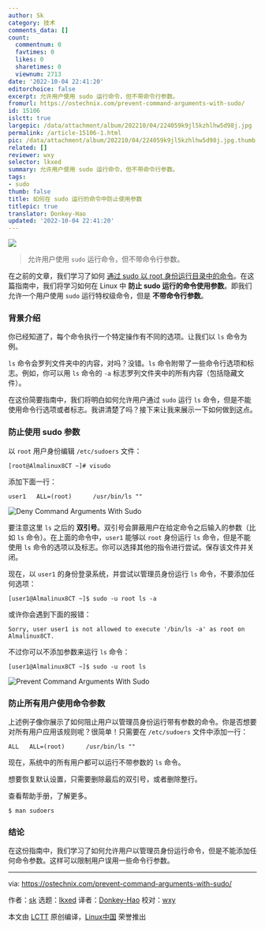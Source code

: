 ```yaml
---
author: Sk
category: 技术
comments_data: []
count:
  commentnum: 0
  favtimes: 0
  likes: 0
  sharetimes: 0
  viewnum: 2713
date: '2022-10-04 22:41:20'
editorchoice: false
excerpt: 允许用户使用 sudo 运行命令，但不带命令行参数。
fromurl: https://ostechnix.com/prevent-command-arguments-with-sudo/
id: 15106
islctt: true
largepic: /data/attachment/album/202210/04/224059k9jl5kzhlhw5d98j.jpg
permalink: /article-15106-1.html
pic: /data/attachment/album/202210/04/224059k9jl5kzhlhw5d98j.jpg.thumb.jpg
related: []
reviewer: wxy
selector: lkxed
summary: 允许用户使用 sudo 运行命令，但不带命令行参数。
tags:
- sudo
thumb: false
title: 如何在 sudo 运行的命令中防止使用参数
titlepic: true
translator: Donkey-Hao
updated: '2022-10-04 22:41:20'
---
```


![](/data/attachment/album/202210/04/224059k9jl5kzhlhw5d98j.jpg)



> 
> 允许用户使用 `sudo` 运行命令，但不带命令行参数。
> 
> 
> 


在之前的文章，我们学习了如何 [通过 sudo 以 root 身份运行目录中的命令](https://ostechnix.com/run-programs-in-a-directory-via-sudo/)。在这篇指南中，我们将学习如何在 Linux 中 **防止 sudo 运行的命令使用参数**。即我们允许一个用户使用 `sudo` 运行特权级命令，但是 **不带命令行参数**。


### 背景介绍


你已经知道了，每个命令执行一个特定操作有不同的选项。让我们以 `ls` 命令为例。


`ls` 命令会罗列文件夹中的内容，对吗？没错。`ls` 命令附带了一些命令行选项和标志。例如，你可以用 `ls` 命令的 `-a` 标志罗列文件夹中的所有内容（包括隐藏文件）。


在这份简要指南中，我们将明白如何允许用户通过 `sudo` 运行 `ls` 命令，但是不能使用命令行选项或者标志。我讲清楚了吗？接下来让我来展示一下如何做到这点。


### 防止使用 sudo 参数


以 `root` 用户身份编辑 `/etc/sudoers` 文件：



```
[root@Almalinux8CT ~]# visudo

```

添加下面一行：



```
user1   ALL=(root)      /usr/bin/ls ""

```

![Deny Command Arguments With Sudo](/data/attachment/album/202210/04/224120elpwup1pd2wwawwg.png)


要注意这里 `ls` 之后的 **双引号**。双引号会屏蔽用户在给定命令之后输入的参数（比如 `ls` 命令）。在上面的命令中，`user1` 能够以 `root` 身份运行 `ls` 命令，但是不能使用 `ls` 命令的选项以及标志。你可以选择其他的指令进行尝试。保存该文件并关闭。


现在，以 `user1` 的身份登录系统，并尝试以管理员身份运行 `ls` 命令，不要添加任何选项：



```
[user1@Almalinux8CT ~]$ sudo -u root ls -a

```

或许你会遇到下面的报错：



```
Sorry, user user1 is not allowed to execute '/bin/ls -a' as root on Almalinux8CT.

```

不过你可以不添加参数来运行 `ls` 命令：



```
[user1@Almalinux8CT ~]$ sudo -u root ls

```

![Prevent Command Arguments With Sudo](/data/attachment/album/202210/04/224121nk0kmfiv2ys4sdyu.png)


### 防止所有用户使用命令参数


上述例子像你展示了如何阻止用户以管理员身份运行带有参数的命令。你是否想要对所有用户应用该规则呢？很简单！只需要在 `/etc/sudoers` 文件中添加一行：



```
ALL   ALL=(root)      /usr/bin/ls ""

```

现在，系统中的所有用户都可以运行不带参数的 `ls` 命令。


想要恢复默认设置，只需要删除最后的双引号，或者删除整行。


查看帮助手册，了解更多。



```
$ man sudoers

```

### 结论


在这份指南中，我们学习了如何允许用户以管理员身份运行命令，但是不能添加任何命令参数。这样可以限制用户误用一些命令行参数。




---


via: <https://ostechnix.com/prevent-command-arguments-with-sudo/>


作者：[sk](https://ostechnix.com/author/sk/) 选题：[lkxed](https://github.com/lkxed) 译者：[Donkey-Hao](https://github.com/Donkey-Hao) 校对：[wxy](https://github.com/wxy)


本文由 [LCTT](https://github.com/LCTT/TranslateProject) 原创编译，[Linux中国](https://linux.cn/) 荣誉推出